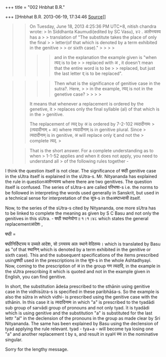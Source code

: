 +++
title = "002 Hnbhat B.R."

+++
[[Hnbhat B.R.	2013-06-19, 17:34:46 [Source](https://groups.google.com/g/samskrita/c/o6INsY5h_VE)]]



> 
> > On Tuesday, June 18, 2013 4:25:36 PM UTC+8, nitish chandra wrote: >
> > In Siddhanta Kaumudi(edited by SC Vasu), ४२ . अलोन्त्यस्य has a > > translation of "The substitute takes the place of only the final > > letter(of that which is denoted by a term exhibited in the genitive > > or sixth case)." > > > > 
> > > >   
> > > > 
> > > > 
> > > > and in the explanation the example given is "when त्यद् is to be > > replaced with अ , it doesn't mean that the entire word is to be > > replaced, but just the last letter द् is to be replaced".
> > > > 
> > > > 
> > > >   
> > > > 
> > 



> 
> > > 
> > > > 
> > > > 
> > > > Then what is the significance of genitive case in the sutra?. Here, > > in the example, त्यद् is not in the genetive case? > > > > 
> > > > 
> > > >   
> > > > 
> > 
> >   
> > 
> > 
> > 
> > 
> >   
> > 
> > 
> > It means that whenever a replacement is ordered by the genetive, it > replaces only the final syllable (al) of that which is in the > genitive.
> > 
> > 
> >   
> > 
> > 
> > The replacement of त्यद् by अ is ordered by 7-2-102 त्यदादीनामः > (त्यदादीनाम् + अः) where त्यदादीनाम् is in genitive plural. Since > त्यदादीनाम् is in genitive, अ will replace only द् and not the > complete त्यद्. >
> 
> > 
> >   
> > 
> > 
> > That is the short answer. For a complete understanding as to when > 1-1-52 applies and when it does not apply, you need to understand all > of the following rules together -
> > 
> > 
> >   
> > 
> > 

  

I think the question itself is not clear. The significance of षष्ठी genitive case in the sUtra itself is explained in the sUtra-s. Mr. Nityananda has explained the rule in questionअलोन्त्यस्य where there are two genitives. The question itself is confused. The series of sUtra-s are called परिभाषा-s i.e. the norms to be followed in interpreting the words used generally in Sanskrit, but used in a technical sense for interpretation of the सूत्र-s in theअष्टाध्यायी itself.

  

Now, to the series of the sUtra-s cited by Nityananda, one more sUtra has to be linked to complete the meaning as given by S C Basu and not only the genitives in this sUtra. - षष्ठी स्थानेयोगा॥ १।१।४८ which states the general replacementआदेशः ,

  

षष्ठी =  

षष्ठीनिर्दिष्टस्य य उच्यते आदेशः, सो ऽन्त्यस्य अलः स्थाने वेदितव्यः। which is translated by Basu as "of that स्थानिन् which is denoted by a term exhibited in the genitive or sixth case). This and the subsequent specifications of the items prescribed usingषष्ठी used in the prescriptions in the सूत्र-s in the whole Ashtadhyayi. Now, coming to the prescription of अ in the group गण त्यदादि, in the example in the sUtra prescribing it which is quoted and not in the example given in English, you can find genitive.

  

  

In short, the substitution ādeśa prescribed to the sthānin using genitive case in the vidhisūtra-s is specified in these paribhāśa-s. So the example is also the sūtra in which vidhi- is prescribed using the genitive case with the sthānin. In this case it is त्यदादिनामः in which "a" is prescribed to the tyadādi sub group of sarvādi group of pronouns and not only tyad. īt is tyadādi which is using genitive and the substitution "a" is substituted for the last lettr "al" in the declension of the pronouns in the group as made clear by Sri Nityananda. The same has been explained by Basu using the declension of tyad applying the rule relevant. tyad - tya+a - will become tya losing one "a" and another replacement t by s, and result in syaH स्यः in the nominative singular.

  

Sorry for the lengthy message.

  

  

  

  

  

   



